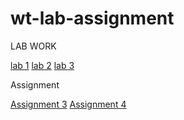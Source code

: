 # wt-lab-assignment

 
LAB WORK

[lab 1](https://github.com/ZamMar15/wt-lab-assignment/tree/main/lab/LAB1)
[lab 2](https://github.com/ZamMar15/wt-lab-assignment/tree/main/lab/lab%202)
[lab 3](https://github.com/ZamMar15/wt-lab-assignment/tree/master/lab/lab%203)


Assignment 

[Assignment 3](https://github.com/ZamMar15/wt-lab-assignment/tree/main/Assignment/Assignment%203)
[Assignment 4](https://github.com/ZamMar15/wt-lab-assignment/tree/master/Assignment/Assignment%204)


